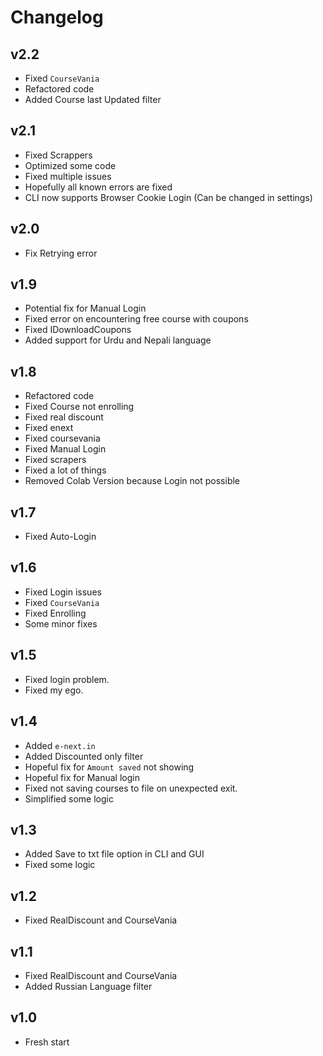 # Changelog

## v2.2

- Fixed `CourseVania`
- Refactored code
- Added Course last Updated filter


## v2.1

- Fixed Scrappers
- Optimized some code
- Fixed multiple issues
- Hopefully all known errors are fixed
- CLI now supports Browser Cookie Login (Can be changed in settings)

## v2.0

- Fix Retrying error

## v1.9

- Potential fix for Manual Login
- Fixed error on encountering free course with coupons
- Fixed IDownloadCoupons
- Added support for Urdu and Nepali language

## v1.8

- Refactored code
- Fixed Course not enrolling
- Fixed real discount
- Fixed enext
- Fixed coursevania
- Fixed Manual Login
- Fixed scrapers
- Fixed a lot of things
- Removed Colab Version because Login not possible

## v1.7

- Fixed Auto-Login

## v1.6

- Fixed Login issues
- Fixed `CourseVania`
- Fixed Enrolling
- Some minor fixes

## v1.5

- Fixed login problem.
- Fixed my ego.

## v1.4

- Added `e-next.in`
- Added Discounted only filter
- Hopeful fix for `Amount saved` not showing
- Hopeful fix for Manual login
- Fixed not saving courses to file on unexpected exit.
- Simplified some logic

## v1.3

- Added Save to txt file option in CLI and GUI
- Fixed some logic

## v1.2

- Fixed RealDiscount and CourseVania

## v1.1

- Fixed RealDiscount and CourseVania
- Added Russian Language filter

## v1.0

- Fresh start
